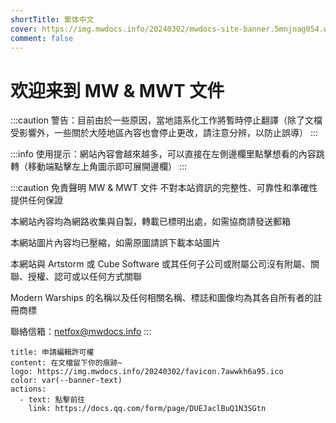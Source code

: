 ```yaml
---
shortTitle: 繁体中文
cover: https://img.mwdocs.info/20240302/mwdocs-site-banner.5mnjnag054.webp
comment: false
---
```


# 欢迎来到 MW & MWT 文件

:::caution 警告：目前由於一些原因，當地語系化工作將暫時停止翻譯（除了文檔受影響外，一些關於大陸地區內容也會停止更改，請注意分辨，以防止誤導）
:::

:::info 使用提示：網站內容會越來越多，可以直接在左側邊欄里點擊想看的內容跳轉（移動端點擊左上角圖示即可展開邊欄）
:::

:::caution 免責聲明
MW & MWT 文件 不對本站資訊的完整性、可靠性和準確性提供任何保證

本網站內容均為網路收集與自製，轉載已標明出處，如需協商請發送郵箱

本網站圖片內容均已壓縮，如需原圖請誤下載本站圖片

本網站與 Artstorm 或 Cube Software 或其任何子公司或附屬公司沒有附屬、關聯、授權、認可或以任何方式關聯

Modern Warships 的名稱以及任何相關名稱、標誌和圖像均為其各自所有者的註冊商標

聯絡信箱：<netfox@mwdocs.info>
:::

```component VPBanner
title: 申請編輯許可權
content: 在文檔留下你的痕跡~
logo: https://img.mwdocs.info/20240302/favicon.7awwkh6a95.ico
color: var(--banner-text)
actions:
  - text: 點擊前往
    link: https://docs.qq.com/form/page/DUEJaclBuQ1N3SGtn
```
